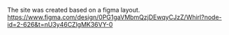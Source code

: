 The site was created based on a figma layout.  https://www.figma.com/design/0PG1gaVMbmQzjDEwqyCJzZ/Whirl?node-id=2-626&t=nU3y46CZlgMK36VY-0
